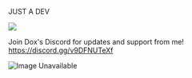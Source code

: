 JUST A DEV

![](https://komarev.com/ghpvc/?username=Spazd&label=VIEWS&color=blue&style=plastic)

Join Dox's Discord for updates and support from me! https://discord.gg/v9DFNUTeXf

<img src="https://media4.giphy.com/media/MZuNjAI0fSKKUpaETR/giphy.gif?cid=ecf05e47x2dunvx927zj6e83oea7m5w3p7bxcgts1pdhleig&rid=giphy.gif&ct=" alt="Image Unavailable">
